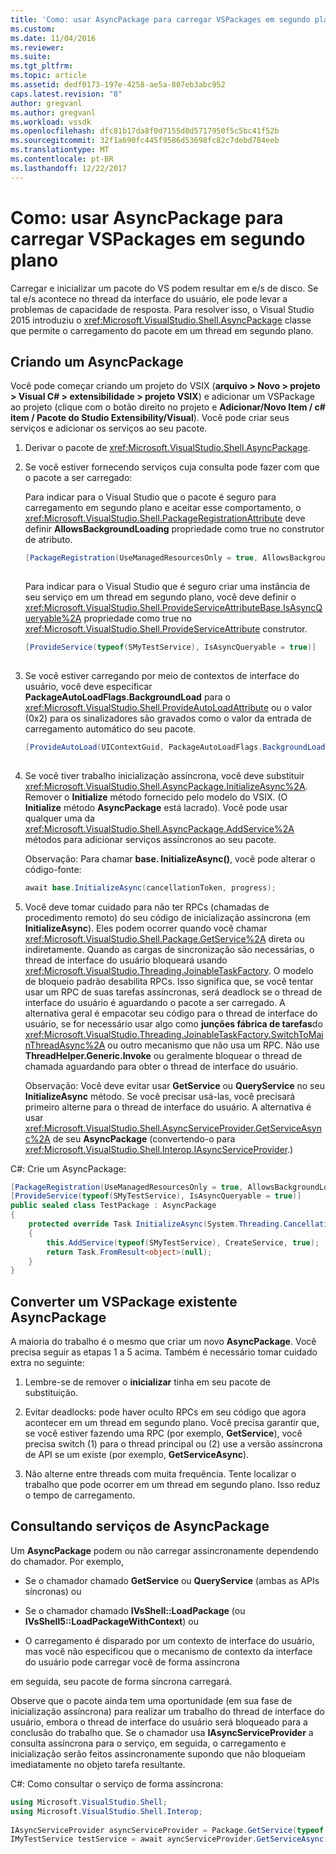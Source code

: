 ```yaml
---
title: 'Como: usar AsyncPackage para carregar VSPackages em segundo plano | Microsoft Docs'
ms.custom: 
ms.date: 11/04/2016
ms.reviewer: 
ms.suite: 
ms.tgt_pltfrm: 
ms.topic: article
ms.assetid: dedf0173-197e-4258-ae5a-807eb3abc952
caps.latest.revision: "8"
author: gregvanl
ms.author: gregvanl
ms.workload: vssdk
ms.openlocfilehash: dfc81b17da8f0d7155d8d5717950f5c5bc41f52b
ms.sourcegitcommit: 32f1a690fc445f9586d53698fc82c7debd784eeb
ms.translationtype: MT
ms.contentlocale: pt-BR
ms.lasthandoff: 12/22/2017
---
```

# <a name="how-to-use-asyncpackage-to-load-vspackages-in-the-background"></a>Como: usar AsyncPackage para carregar VSPackages em segundo plano
Carregar e inicializar um pacote do VS podem resultar em e/s de disco. Se tal e/s acontece no thread da interface do usuário, ele pode levar a problemas de capacidade de resposta. Para resolver isso, o Visual Studio 2015 introduziu o <xref:Microsoft.VisualStudio.Shell.AsyncPackage> classe que permite o carregamento do pacote em um thread em segundo plano.  
  
## <a name="creating-an-asyncpackage"></a>Criando um AsyncPackage  
 Você pode começar criando um projeto do VSIX (**arquivo > Novo > projeto > Visual C# > extensibilidade > projeto VSIX**) e adicionar um VSPackage ao projeto (clique com o botão direito no projeto e **Adicionar/Novo Item / c# item / Pacote do Studio Extensibility/Visual**). Você pode criar seus serviços e adicionar os serviços ao seu pacote.  
  
1.  Derivar o pacote de <xref:Microsoft.VisualStudio.Shell.AsyncPackage>.  
  
2.  Se você estiver fornecendo serviços cuja consulta pode fazer com que o pacote a ser carregado:  
  
     Para indicar para o Visual Studio que o pacote é seguro para carregamento em segundo plano e aceitar esse comportamento, o <xref:Microsoft.VisualStudio.Shell.PackageRegistrationAttribute> deve definir **AllowsBackgroundLoading** propriedade como true no construtor de atributo.  
  
    ```csharp  
    [PackageRegistration(UseManagedResourcesOnly = true, AllowsBackgroundLoading = true)]  
  
    ```  
  
     Para indicar para o Visual Studio que é seguro criar uma instância de seu serviço em um thread em segundo plano, você deve definir o <xref:Microsoft.VisualStudio.Shell.ProvideServiceAttributeBase.IsAsyncQueryable%2A> propriedade como true no <xref:Microsoft.VisualStudio.Shell.ProvideServiceAttribute> construtor.  
  
    ```csharp  
    [ProvideService(typeof(SMyTestService), IsAsyncQueryable = true)]  
  
    ```  
  
3.  Se você estiver carregando por meio de contextos de interface do usuário, você deve especificar **PackageAutoLoadFlags.BackgroundLoad** para o <xref:Microsoft.VisualStudio.Shell.ProvideAutoLoadAttribute> ou o valor (0x2) para os sinalizadores são gravados como o valor da entrada de carregamento automático do seu pacote.  
  
    ```csharp  
    [ProvideAutoLoad(UIContextGuid, PackageAutoLoadFlags.BackgroundLoad)]  
  
    ```  
  
4.  Se você tiver trabalho inicialização assíncrona, você deve substituir <xref:Microsoft.VisualStudio.Shell.AsyncPackage.InitializeAsync%2A>. Remover o **Initialize** método fornecido pelo modelo do VSIX. (O **Initialize** método **AsyncPackage** está lacrado). Você pode usar qualquer uma da <xref:Microsoft.VisualStudio.Shell.AsyncPackage.AddService%2A> métodos para adicionar serviços assíncronos ao seu pacote.  
  
     Observação: Para chamar **base. InitializeAsync()**, você pode alterar o código-fonte:  
  
    ```csharp  
    await base.InitializeAsync(cancellationToken, progress);  
    ```  
  
5.  Você deve tomar cuidado para não ter RPCs (chamadas de procedimento remoto) do seu código de inicialização assíncrona (em **InitializeAsync**). Eles podem ocorrer quando você chamar <xref:Microsoft.VisualStudio.Shell.Package.GetService%2A> direta ou indiretamente.  Quando as cargas de sincronização são necessárias, o thread de interface do usuário bloqueará usando <xref:Microsoft.VisualStudio.Threading.JoinableTaskFactory>. O modelo de bloqueio padrão desabilita RPCs. Isso significa que, se você tentar usar um RPC de suas tarefas assíncronas, será deadlock se o thread de interface do usuário é aguardando o pacote a ser carregado. A alternativa geral é empacotar seu código para o thread de interface do usuário, se for necessário usar algo como **junções fábrica de tarefas**do <xref:Microsoft.VisualStudio.Threading.JoinableTaskFactory.SwitchToMainThreadAsync%2A> ou outro mecanismo que não usa um RPC.  Não use **ThreadHelper.Generic.Invoke** ou geralmente bloquear o thread de chamada aguardando para obter o thread de interface do usuário.  
  
     Observação: Você deve evitar usar **GetService** ou **QueryService** no seu **InitializeAsync** método. Se você precisar usá-las, você precisará primeiro alterne para o thread de interface do usuário. A alternativa é usar <xref:Microsoft.VisualStudio.Shell.AsyncServiceProvider.GetServiceAsync%2A> de seu **AsyncPackage** (convertendo-o para <xref:Microsoft.VisualStudio.Shell.Interop.IAsyncServiceProvider>.)  
  
 C#: Crie um AsyncPackage:  
  
```csharp  
[PackageRegistration(UseManagedResourcesOnly = true, AllowsBackgroundLoading = true)]       
[ProvideService(typeof(SMyTestService), IsAsyncQueryable = true)]   
public sealed class TestPackage : AsyncPackage   
{   
    protected override Task InitializeAsync(System.Threading.CancellationToken cancellationToken, IProgress<ServiceProgressData> progress)   
    {               
        this.AddService(typeof(SMyTestService), CreateService, true);   
        return Task.FromResult<object>(null);   
    }   
}  
```  
  
## <a name="convert-an-existing-vspackage-to-asyncpackage"></a>Converter um VSPackage existente AsyncPackage  
 A maioria do trabalho é o mesmo que criar um novo **AsyncPackage**. Você precisa seguir as etapas 1 a 5 acima. Também é necessário tomar cuidado extra no seguinte:  
  
1.  Lembre-se de remover o **inicializar** tinha em seu pacote de substituição.  
  
2.  Evitar deadlocks: pode haver oculto RPCs em seu código que agora acontecer em um thread em segundo plano. Você precisa garantir que, se você estiver fazendo uma RPC (por exemplo, **GetService**), você precisa switch (1) para o thread principal ou (2) use a versão assíncrona de API se um existe (por exemplo, **GetServiceAsync**).  
  
3.  Não alterne entre threads com muita frequência. Tente localizar o trabalho que pode ocorrer em um thread em segundo plano. Isso reduz o tempo de carregamento.  
  
## <a name="querying-services-from-asyncpackage"></a>Consultando serviços de AsyncPackage  
 Um **AsyncPackage** podem ou não carregar assincronamente dependendo do chamador. Por exemplo,  
  
-   Se o chamador chamado **GetService** ou **QueryService** (ambas as APIs síncronas) ou  
  
-   Se o chamador chamado **IVsShell::LoadPackage** (ou **IVsShell5::LoadPackageWithContext**) ou  
  
-   O carregamento é disparado por um contexto de interface do usuário, mas você não especificou que o mecanismo de contexto da interface do usuário pode carregar você de forma assíncrona  
  
 em seguida, seu pacote de forma síncrona carregará.  
  
 Observe que o pacote ainda tem uma oportunidade (em sua fase de inicialização assíncrona) para realizar um trabalho do thread de interface do usuário, embora o thread de interface do usuário será bloqueado para a conclusão do trabalho que. Se o chamador usa **IAsyncServiceProvider** a consulta assíncrona para o serviço, em seguida, o carregamento e inicialização serão feitos assincronamente supondo que não bloqueiam imediatamente no objeto tarefa resultante.  
  
 C#: Como consultar o serviço de forma assíncrona:  
  
```csharp  
using Microsoft.VisualStudio.Shell;   
using Microsoft.VisualStudio.Shell.Interop;   
  
IAsyncServiceProvider asyncServiceProvider = Package.GetService(typeof(SAsyncServiceProvider)) as IAsyncServiceProvider;   
IMyTestService testService = await ayncServiceProvider.GetServiceAsync(typeof(SMyTestService)) as IMyTestService;  
```
  

